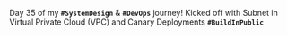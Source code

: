  Day 35 of my **`#SystemDesign`** & **`#DevOps`** journey! Kicked off with Subnet in Virtual Private Cloud (VPC) and Canary Deployments **`#BuildInPublic`**